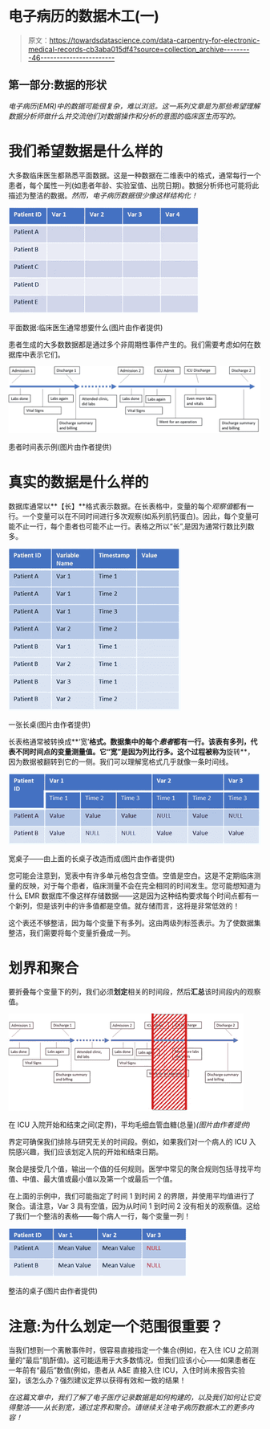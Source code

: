 # 电子病历的数据木工(一)

> 原文：<https://towardsdatascience.com/data-carpentry-for-electronic-medical-records-cb3aba015df4?source=collection_archive---------46----------------------->

## 第一部分:数据的形状

*电子病历(EMR)中的数据可能很复杂，难以浏览。这一系列文章是为那些希望理解数据分析师做什么并交流他们对数据操作和分析的意图的临床医生而写的。*

# 我们希望数据是什么样的

大多数临床医生都熟悉平面数据。这是一种数据在二维表中的格式，通常每行一个患者，每个属性一列(如患者年龄、实验室值、出院日期)。数据分析师也可能将此描述为整洁的数据。*然而，电子病历数据很少像这样结构化！*

![](img/9f2f83fa9a9668f15c0b5a945e91091d.png)

平面数据:临床医生通常想要什么(图片由作者提供)

患者生成的大多数数据都是通过多个非周期性事件产生的。我们需要考虑如何在数据库中表示它们。

![](img/af909925d14e70b4cd91cdb38daed3b0.png)

患者时间表示例(图片由作者提供)

# 真实的数据是什么样的

数据库通常以**【长】**格式表示数据。在长表格中，变量的每个*观察值*都有一行。一个变量可以在不同时间进行多次观察(如系列肌钙蛋白)。因此，每个变量可能不止一行，每个患者也可能不止一行。表格之所以“长”,是因为通常行数比列数多。

![](img/9cb13dab790ec263f5358bc9d4ae7591.png)

一张长桌(图片由作者提供)

长表格通常被转换成**‘宽’**格式。数据集中的每个*患者*都有一行。该表有多列，代表不同时间点的变量测量值。它“宽”是因为列比行多。这个过程被称为**旋转**，因为数据被翻转到它的一侧。我们可以理解宽格式几乎就像一条时间线。

![](img/0b9846b225469dfdf067b1d25258c704.png)

宽桌子——由上面的长桌子改造而成(图片由作者提供)

您可能会注意到，宽表中有许多单元格包含空值。空值是空白。这是不定期临床测量的反映，对于每个患者，临床测量不会在完全相同的时间发生。您可能想知道为什么 EMR 数据库不像这样存储数据——这是因为这种结构要求每个时间点都有一个新列，但是该列中的许多值都是空值。就存储而言，这将是非常低效的！

这个表还不够整洁，因为每个变量下有多列。这由两级列标签表示。为了使数据集整洁，我们需要将每个变量折叠成一列。

# 划界和聚合

要折叠每个变量下的列，我们必须**划定**相关的时间段，然后**汇总**该时间段内的观察值。

![](img/d6e09bd83808cca501f68b4df6881bdc.png)

在 ICU 入院开始和结束之间(定界)，平均毛细血管血糖(总量)*(图片由作者提供)*

界定可确保我们排除与研究无关的时间段。例如，如果我们对一个病人的 ICU 入院感兴趣，我们应该划定入院的开始和结束日期。

聚合是接受几个值，输出一个值的任何规则。医学中常见的聚合规则包括寻找平均值、中值、最大值或最小值以及第一个或最后一个值。

在上面的示例中，我们可能指定了时间 1 到时间 2 的界限，并使用平均值进行了聚合。请注意，Var 3 具有空值，因为从时间 1 到时间 2 没有相关的观察值。这给了我们一个整洁的表格——每个病人一行，每个变量一列！

![](img/82599868a96524e1136f735f260a32de.png)

整洁的桌子(图片由作者提供)

# 注意:为什么划定一个范围很重要？

当我们想到一个离散事件时，很容易直接指定一个集合(例如，在入住 ICU 之前测量的“最后”肌酐值)。这可能适用于大多数情况，但我们应该小心——如果患者在一年前有“最后”数值(例如，患者从 A&E 直接入住 ICU，入住时尚未报告实验室)，该怎么办？强烈建议定界以获得有效和一致的结果！

*在这篇文章中，我们了解了电子医疗记录数据是如何构建的，以及我们如何让它变得整洁——从长到宽，通过定界和聚合。请继续关注电子病历数据木工的更多内容！*